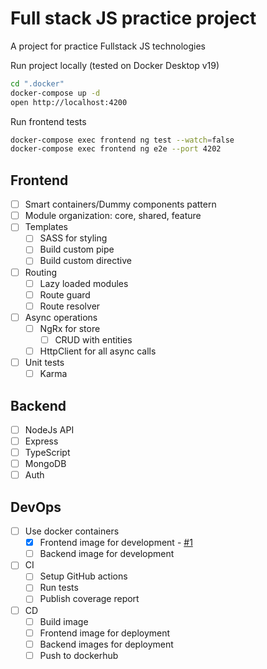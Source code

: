 # Full stack JS practice project
A project for practice Fullstack JS technologies

Run project locally (tested on Docker Desktop v19)
```bash
cd ".docker"
docker-compose up -d
open http://localhost:4200
```

Run frontend tests
```bash
docker-compose exec frontend ng test --watch=false
docker-compose exec frontend ng e2e --port 4202
```
## Frontend 
- [ ] Smart containers/Dummy components pattern 
- [ ] Module organization: core, shared, feature
- [ ] Templates 
    - [ ] SASS for styling
    - [ ] Build custom pipe
    - [ ] Build custom directive
- [ ] Routing
    - [ ] Lazy loaded modules
    - [ ] Route guard
    - [ ] Route resolver
- [ ] Async operations
    - [ ] NgRx for store
        - [ ] CRUD with entities
    - [ ] HttpClient for all async calls
- [ ] Unit tests
    - [ ] Karma

## Backend 
- [ ] NodeJs API
- [ ] Express
- [ ] TypeScript
- [ ] MongoDB
- [ ] Auth

## DevOps
- [ ] Use docker containers 
    - [x] Frontend image for development - [#1](https://github.com/rodion-arr/js-fullstack-practice/pull/1)
    - [ ] Backend image for development
- [ ] CI
    - [ ] Setup GitHub actions
    - [ ] Run tests
    - [ ] Publish coverage report
- [ ] CD
    - [ ] Build image
    - [ ] Frontend image for deployment
    - [ ] Backend images for deployment
    - [ ] Push to dockerhub 
